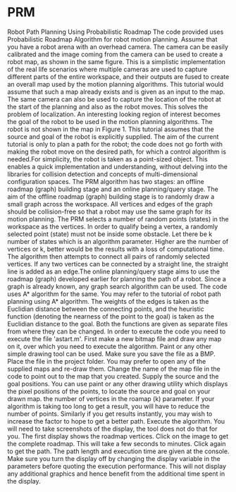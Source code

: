 # PRM
Robot Path Planning Using Probabilistic Roadmap
The code provided  uses Probabilistic Roadmap Algorithm for robot motion planning. Assume that you have a robot arena with an overhead camera. The camera can be easily calibrated and the image coming from the camera can be used to create a robot map, as shown in the same figure. This is a simplistic implementation of the real life scenarios where multiple cameras are used to capture different parts of the entire workspace, and their outputs are fused to create an overall map used by the motion planning algorithms. This tutorial would assume that such a map already exists and is given as an input to the map.
The same camera can also be used to capture the location of the robot at the start of the planning and also as the robot moves. This solves the problem of localization. An interesting looking region of interest becomes the goal of the robot to be used in the motion planning algorithms. The robot is not shown in the map in Figure 1. This tutorial assumes that the source and goal of the robot is explicitly supplied. The aim of the current tutorial is only to plan a path for the robot; the code does not go forth with making the robot move on the desired path, for which a control algorithm is needed.For simplicity, the robot is taken as a point-sized object. This enables a quick implementation and understanding, without delving into the libraries for collision detection and concepts of multi-dimensional configuration spaces.
The PRM algorithm has two stages: an offline roadmap (graph) building stage and an online planning/query stage. The aim of the offline roadmap (graph) building stage is to randomly draw a small graph across the workspace. All vertices and edges of the graph should be collision-free so that a robot may use the same graph for its motion planning. The PRM selects a number of random points (states) in the workspace as the vertices. In order to qualify being a vertex, a randomly selected point (state) must not be inside some obstacle. Let there be k number of states which is an algorithm parameter. Higher are the number of vertices or k, better would be the results with a loss of computational time. The algorithm then attempts to connect all pairs of randomly selected vertices. If any two vertices can be connected by a straight line, the straight line is added as an edge.The online planning/query stage aims to use the roadmap (graph) developed earlier for planning the path of a robot. Since a graph is already known, any graph search algorithm can be used. The code uses A* algorithm for the same. You may refer to the tutorial of robot path planning using A* algorithm. The weights of the edges is taken as the Euclidian distance between the connecting points, and the heuristic function (denoting the nearness of the point to the goal) is taken as the Euclidian distance to the goal. Both the functions are given as separate files from where they can be changed.
In order to execute the code you need to execute the file 'astart.m'. First make a new bitmap file and draw any map on it, over which you need to execute the algorithm. Paint or any other simple drawing tool can be used. Make sure you save the file as a BMP. Place the file in the project folder. You may prefer to open any of the supplied maps and re-draw them. Change the name of the map file in the code to point out to the map that you created. Supply the source and the goal positions. You can use paint or any other drawing utility which displays the pixel positions of the points, to locate the source and goal on your drawn map.  the number of vertices in the roamap (k) parameter. If your algorithm is taking too long to get a result, you will have to reduce the number of points. Similarly if you get results instantly, you may wish to increase the factor to hope to get a better path.
Execute the algorithm. You will need to take screenshots of the display, the tool does not do that for you. The first display shows the roadmap vertices. Click on the image to get the complete roadmap. This will take a few seconds to minutes. Click again to get the path. The path length and execution time are given at the console. Make sure you turn the display off by changing the display variable in the parameters before quoting the execution performance. This will not display any additional graphics and hence benefit from the additional time spent in the display.
